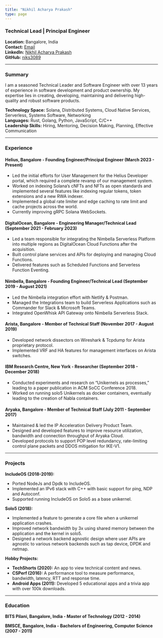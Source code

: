 ```yaml
---
title: "Nikhil Acharya Prakash"
type: page
---
```


### Technical Lead | Principal Engineer

**Location:** Bangalore, India  
**Contact:** [Email](mailto:niks3089@gmail.com)  
**LinkedIn:** [Nikhil Acharya Prakash](https://www.linkedin.com/in/nikhil-acharya-prakash-24a84719/)  
**GitHub:** [niks3089](https://github.com/niks3089)

---

### Summary
I am a seasoned Technical Leader and Software Engineer with over 13 years of experience in software development and product ownership. My expertise lies in creating, developing, maintaining and delivering high-quality and robust software products.

**Technology Space:** Solana, Distributed Systems, Cloud Native Services, Serverless, Systems Software, Networking  
**Languages:** Rust, Golang, Python, JavaScript, C/C++  
**Leadership Skills:** Hiring, Mentoring, Decision Making, Planning, Effective Communication

---

### Experience

#### Helius, Bangalore - Founding Engineer/Principal Engineer (March 2023 - Present)
- Led the initial efforts for User Management for the Helius Developer portal, which required a complete revamp of our management system.
- Worked on indexing Solana’s cNFTs and NFTs as open standards and implemented several features like indexing regular tokens, token extensions and a new RWA indexer.
- Implemented a global rate limiter and edge caching to rate limit and cache projects across the world.
- Currently improving gRPC Solana WebSockets.

#### DigitalOcean, Bangalore - Engineering Manager/Technical Lead (September 2021 - February 2023)
- Led a team responsible for integrating the Nimbella Serverless Platform into multiple regions as DigitalOcean Cloud Functions after the acquisition.
- Built control plane services and APIs for deploying and managing Cloud Functions.
- Delivered features such as Scheduled Functions and Serverless Function Eventing.

#### Nimbella, Bangalore - Founding Engineer/Technical Lead (September 2019 - August 2021)
- Led the Nimbella integration effort with Netlify & Postman.
- Managed the Integrations team to build Serverless Applications such as Commander for Slack & Microsoft Teams.
- Integrated OpenWhisk API Gateway onto Nimbella Serverless Stack.

#### Arista, Bangalore - Member of Technical Staff (November 2017 - August 2019)
- Developed network dissectors on Wireshark & Tcpdump for Arista proprietary protocol.
- Implemented VRF and HA features for management interfaces on Arista switches.

#### IBM Research Centre, New York - Researcher (September 2018 - December 2018)
- Conducted experiments and research on “Unikernels as processes,” leading to a paper publication in ACM SoCC Conference 2018.
- Worked on running solo5 Unikernels as docker containers, eventually leading to the creation of Nabla containers.

#### Aryaka, Bangalore - Member of Technical Staff (July 2011 - September 2017)
- Maintained & led the IP Acceleration Delivery Product Team.
- Designed and developed features to improve resource utilization, bandwidth and connection throughput of Aryaka Cloud.
- Developed protocols to support POP level redundancy, rate-limiting control plane packets and DDOS mitigation for IKE-V1.

---

### Projects

**IncludeOS (2018-2019):**
- Ported NodeJs and Dpdk to IncludeOS.
- Implemented an IPv6 stack with C++ with basic support for ping, NDP and Autoconf.
- Supported running IncludeOS on Solo5 as a base unikernel.

**Solo5 (2018):**
- Implemented a feature to generate a core file when a unikernel application crashes.
- Improved network bandwidth by 3x using shared memory between the application and the kernel in solo5.
- Designed a network backend agnostic design where user APIs are agnostic to various network backends such as tap device, DPDK and netmap.

**Hobby Projects:**
- **TechShorts (2020):** An app to view technical content and news.
- **CSPerf (2016):** A performance tool to measure performance, bandwidth, latency, RTT and response time.
- **Android Apps (2011):** Developed 5 educational apps and a trivia app with over 100k downloads.

---

### Education

**BITS Pilani, Bangalore, India - Master of Technology (2012 - 2014)**

**BMSCE, Bangalore, India - Bachelors of Engineering, Computer Science (2007 - 2011)**
